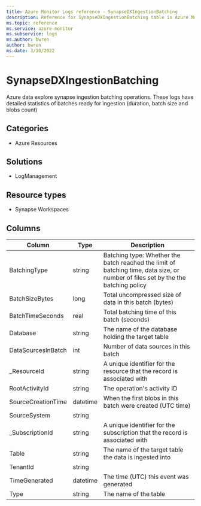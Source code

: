 ```yaml
---
title: Azure Monitor Logs reference - SynapseDXIngestionBatching
description: Reference for SynapseDXIngestionBatching table in Azure Monitor Logs.
ms.topic: reference
ms.service: azure-monitor
ms.subservice: logs
ms.author: bwren
author: bwren
ms.date: 3/10/2022
---
```


# SynapseDXIngestionBatching

 Azure data explore synapse ingestion batching operations. These logs have detailed statistics of batches ready for ingestion (duration, batch size and blobs count)

## Categories

- Azure Resources
## Solutions

- LogManagement
## Resource types

- Synapse Workspaces




## Columns

| Column | Type | Description |
| --- | --- | --- |
| BatchingType | string | Batching type: Whether the batch reached the limit of batching time, data size, or number of files set by the the batching policy |
| BatchSizeBytes | long | Total uncompressed size of data in this batch (bytes) |
| BatchTimeSeconds | real | Total batching time of this batch (seconds) |
| Database | string | The name of the database holding the target table |
| DataSourcesInBatch | int | Number of data sources in this batch |
| _ResourceId | string | A unique identifier for the resource that the record is associated with |
| RootActivityId | string | The operation's activity ID |
| SourceCreationTime | datetime | When the first blobs in this batch were created (UTC time) |
| SourceSystem | string |  |
| _SubscriptionId | string | A unique identifier for the subscription that the record is associated with |
| Table | string | The name of the target table the data is ingested into |
| TenantId | string |  |
| TimeGenerated | datetime | The time (UTC) this event was generated |
| Type | string | The name of the table |
